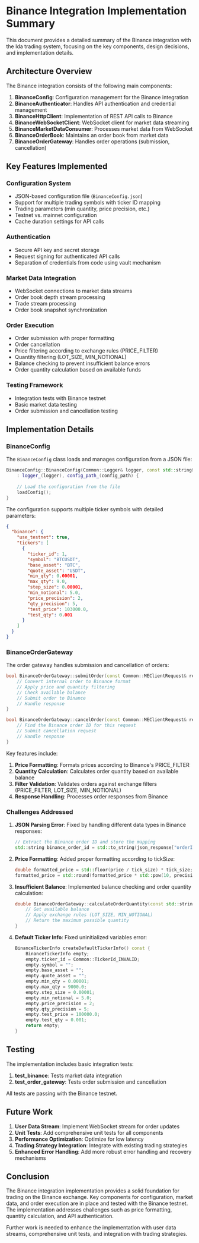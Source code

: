 # Binance Integration Implementation Summary

This document provides a detailed summary of the Binance integration with the Ida trading system, focusing on the key components, design decisions, and implementation details.

## Architecture Overview

The Binance integration consists of the following main components:

1. **BinanceConfig**: Configuration management for the Binance integration
2. **BinanceAuthenticator**: Handles API authentication and credential management
3. **BinanceHttpClient**: Implementation of REST API calls to Binance
4. **BinanceWebSocketClient**: WebSocket client for market data streaming
5. **BinanceMarketDataConsumer**: Processes market data from WebSocket
6. **BinanceOrderBook**: Maintains an order book from market data
7. **BinanceOrderGateway**: Handles order operations (submission, cancellation)

## Key Features Implemented

### Configuration System

- JSON-based configuration file (`BinanceConfig.json`)
- Support for multiple trading symbols with ticker ID mapping
- Trading parameters (min quantity, price precision, etc.)
- Testnet vs. mainnet configuration
- Cache duration settings for API calls

### Authentication

- Secure API key and secret storage
- Request signing for authenticated API calls
- Separation of credentials from code using vault mechanism

### Market Data Integration

- WebSocket connections to market data streams
- Order book depth stream processing
- Trade stream processing
- Order book snapshot synchronization

### Order Execution

- Order submission with proper formatting
- Order cancellation
- Price filtering according to exchange rules (PRICE_FILTER)
- Quantity filtering (LOT_SIZE, MIN_NOTIONAL)
- Balance checking to prevent insufficient balance errors
- Order quantity calculation based on available funds

### Testing Framework

- Integration tests with Binance testnet
- Basic market data testing
- Order submission and cancellation testing

## Implementation Details

### BinanceConfig

The `BinanceConfig` class loads and manages configuration from a JSON file:

```cpp
BinanceConfig::BinanceConfig(Common::Logger& logger, const std::string& config_path)
    : logger_(logger), config_path_(config_path) {
    
    // Load the configuration from the file
    loadConfig();
}
```

The configuration supports multiple ticker symbols with detailed parameters:

```json
{
  "binance": {
    "use_testnet": true,
    "tickers": [
      {
        "ticker_id": 1,
        "symbol": "BTCUSDT",
        "base_asset": "BTC",
        "quote_asset": "USDT",
        "min_qty": 0.00001,
        "max_qty": 9.0,
        "step_size": 0.00001,
        "min_notional": 5.0,
        "price_precision": 2,
        "qty_precision": 5,
        "test_price": 103000.0,
        "test_qty": 0.001
      }
    ]
  }
}
```

### BinanceOrderGateway

The order gateway handles submission and cancellation of orders:

```cpp
bool BinanceOrderGateway::submitOrder(const Common::MEClientRequest& request) {
    // Convert internal order to Binance format
    // Apply price and quantity filtering
    // Check available balance
    // Submit order to Binance
    // Handle response
}

bool BinanceOrderGateway::cancelOrder(const Common::MEClientRequest& request) {
    // Find the Binance order ID for this request
    // Submit cancellation request
    // Handle response
}
```

Key features include:

1. **Price Formatting**: Formats prices according to Binance's PRICE_FILTER
2. **Quantity Calculation**: Calculates order quantity based on available balance
3. **Filter Validation**: Validates orders against exchange filters (PRICE_FILTER, LOT_SIZE, MIN_NOTIONAL)
4. **Response Handling**: Processes order responses from Binance

### Challenges Addressed

1. **JSON Parsing Error**: Fixed by handling different data types in Binance responses:
   ```cpp
   // Extract the Binance order ID and store the mapping
   std::string binance_order_id = std::to_string(json_response["orderId"].get<int64_t>());
   ```

2. **Price Formatting**: Added proper formatting according to tickSize:
   ```cpp
   double formatted_price = std::floor(price / tick_size) * tick_size;
   formatted_price = std::round(formatted_price * std::pow(10, precision)) / std::pow(10, precision);
   ```

3. **Insufficient Balance**: Implemented balance checking and order quantity calculation:
   ```cpp
   double BinanceOrderGateway::calculateOrderQuantity(const std::string& symbol, double price, Side side) {
       // Get available balance
       // Apply exchange rules (LOT_SIZE, MIN_NOTIONAL)
       // Return the maximum possible quantity
   }
   ```

4. **Default Ticker Info**: Fixed uninitialized variables error:
   ```cpp
   BinanceTickerInfo createDefaultTickerInfo() const {
       BinanceTickerInfo empty;
       empty.ticker_id = Common::TickerId_INVALID;
       empty.symbol = "";
       empty.base_asset = "";
       empty.quote_asset = "";
       empty.min_qty = 0.00001;
       empty.max_qty = 9000.0;
       empty.step_size = 0.00001;
       empty.min_notional = 5.0;
       empty.price_precision = 2;
       empty.qty_precision = 5;
       empty.test_price = 100000.0;
       empty.test_qty = 0.001;
       return empty;
   }
   ```

## Testing

The implementation includes basic integration tests:

1. **test_binance**: Tests market data integration
2. **test_order_gateway**: Tests order submission and cancellation

All tests are passing with the Binance testnet.

## Future Work

1. **User Data Stream**: Implement WebSocket stream for order updates
2. **Unit Tests**: Add comprehensive unit tests for all components
3. **Performance Optimization**: Optimize for low latency
4. **Trading Strategy Integration**: Integrate with existing trading strategies
5. **Enhanced Error Handling**: Add more robust error handling and recovery mechanisms

## Conclusion

The Binance integration implementation provides a solid foundation for trading on the Binance exchange. Key components for configuration, market data, and order execution are in place and tested with the Binance testnet. The implementation addresses challenges such as price formatting, quantity calculation, and API authentication.

Further work is needed to enhance the implementation with user data streams, comprehensive unit tests, and integration with trading strategies.
